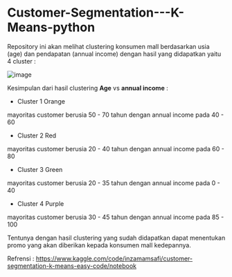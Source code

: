 # Customer-Segmentation---K-Means-python

Repository ini akan melihat clustering konsumen mall berdasarkan usia (age) dan pendapatan (annual income) dengan hasil yang didapatkan yaitu 4 cluster :

![image](https://user-images.githubusercontent.com/108322484/195364829-faf8d4d5-853e-4cd6-b10a-0b08532d41fb.png)

Kesimpulan dari hasil clustering **Age** vs **annual income** :

- Cluster 1 Orange

mayoritas customer berusia 50 - 70 tahun dengan annual income pada 40 - 60

- Cluster 2 Red

mayoritas customer berusia 20 - 40 tahun dengan annual income pada 60 - 80

- Cluster 3 Green

mayoritas customer berusia 20 - 35 tahun dengan annual income pada 0 - 40

- Cluster 4 Purple

mayoritas customer berusia 30 - 45 tahun dengan annual income pada 85 - 100

Tentunya dengan hasil clustering yang sudah didapatkan dapat menentukan promo yang akan diberikan kepada konsumen mall kedepannya.

Refrensi :
https://www.kaggle.com/code/inzamamsafi/customer-segmentation-k-means-easy-code/notebook

